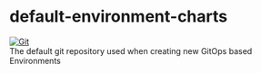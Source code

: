 # default-environment-charts

[![Git](https://app.soluble.cloud/api/v1/public/badges/6b175178-d241-47a1-a14b-114b52385dfe.svg?orgId=451115019187)](https://app.soluble.cloud/repos/details/github.com/michaelneale/environment-micml2-production?orgId=451115019187)  
The default git repository used when creating new GitOps based Environments
